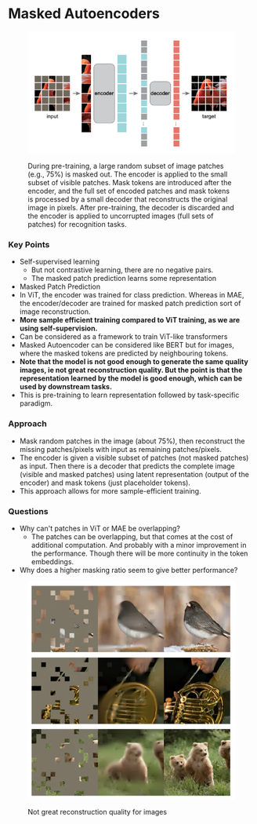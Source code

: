 # Masked Autoencoders

<figure><img src="../.gitbook/assets/image (3).png" alt=""><figcaption><p>During pre-training, a large random subset of image patches (e.g., 75%) is masked out. The encoder is applied to the small subset of visible patches. Mask tokens are introduced after the encoder, and the full set of encoded patches and mask tokens is processed by a small decoder that reconstructs the original image in pixels. After pre-training, the decoder is discarded and the encoder is applied to uncorrupted images (full sets of patches) for recognition tasks.</p></figcaption></figure>

### Key Points

* Self-supervised learning
  * But not contrastive learning, there are no negative pairs.&#x20;
  * The masked patch prediction learns some representation
* Masked Patch Prediction
* In ViT, the encoder was trained for class prediction. Whereas in MAE, the encoder/decoder are trained for masked patch prediction sort of image reconstruction.&#x20;
* **More sample efficient training compared to ViT training, as we are using self-supervision.**&#x20;
* Can be considered as a framework to train ViT-like transformers
* Masked Autoencoder can be considered like BERT but for images, where the masked tokens are predicted by neighbouring tokens.&#x20;
* **Note that the model is not good enough to generate the same quality images, ie not great reconstruction quality.  But the point is that the representation learned by the model is good enough, which can be used by downstream tasks.**&#x20;
* This is pre-training to learn representation followed by task-specific paradigm.&#x20;

### Approach

* Mask random patches in the image (about 75%), then reconstruct the missing patches/pixels with input as remaining patches/pixels.&#x20;
* The encoder is given a visible subset of patches (not masked patches) as input. Then there is a decoder that predicts the complete image (visible and masked patches) using latent representation (output of the encoder) and mask tokens (just placeholder tokens). &#x20;
* This approach allows for more sample-efficient training.&#x20;



### Questions

* Why can't patches in ViT or MAE be overlapping?&#x20;
  * The patches can be overlapping, but that comes at the cost of additional computation. And probably with a minor improvement in the performance. Though there will be more continuity in the token embeddings.&#x20;
* Why does a higher masking ratio seem to give better performance?&#x20;



<figure><img src="../.gitbook/assets/image (2).png" alt=""><figcaption><p>Not great reconstruction quality for images</p></figcaption></figure>
